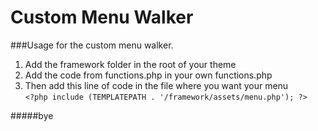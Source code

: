 Custom Menu Walker
===============

###Usage for the custom menu walker.

1. Add the framework folder in the root of your theme
2. Add the code from functions.php in your own functions.php
3. Then add this line of code in the file where you want your menu  
```<?php include (TEMPLATEPATH . '/framework/assets/menu.php'); ?>```

#####bye